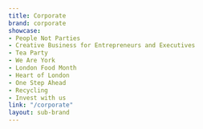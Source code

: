 ```yaml
---
title: Corporate
brand: corporate
showcase:
- People Not Parties
- Creative Business for Entrepreneurs and Executives
- Tea Party
- We Are York
- London Food Month
- Heart of London
- One Step Ahead
- Recycling
- Invest with us
link: "/corporate"
layout: sub-brand
---
```


